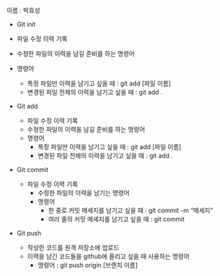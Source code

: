 이름 : 박효성

- Git init
- 파일 수정 이력 기록
- 수정한 파일의 이력을 남길 준비를 하는 명령어
- 명령어
    - 특정 파일만 이력을 남기고 싶을 때 : git add [파일 이름]
    - 변경된 파일 전체의 이력을 남기고 싶을 때 : git add .

- Git add
    - 파일 수정 이력 기록
    - 수정한 파일의 이력을 남길 준비를 하는 명령어
    - 명령어
        - 특정 파일만 이력을 남기고 싶을 때 : git add [파일 이름]
        - 변경된 파일 전체의 이력을 남기고 싶을 때 : git add .

- Git commit
    - 파일 수정 이력 기록
        - 수정한 파일의 이력을 남기는 명령어
        - 명령어
            - 한 중로 커밋 메세지를 남기고 싶을 때 : git commit -m “메세지”
            - 여러 줄의 커밋 메세지를 남기고 싶을 때 : git commit

- Git push
    - 작성한 코드를 원격 저장소에 업로드
    - 이력을 남긴 코드들을 github에 올리고 싶을 때 사용하는 명령어
        - 명령어 : git push origin [브랜치 이름]
